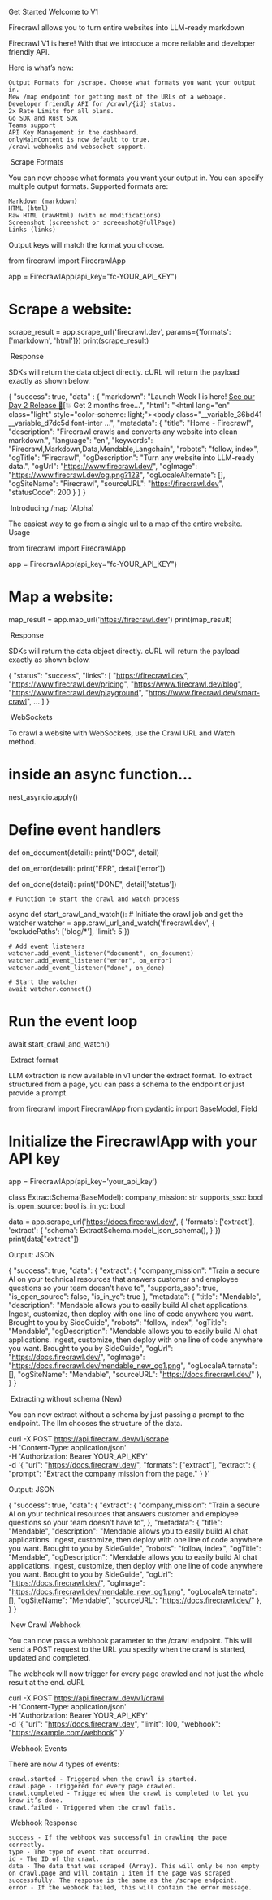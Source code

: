 Get Started
Welcome to V1

Firecrawl allows you to turn entire websites into LLM-ready markdown

Firecrawl V1 is here! With that we introduce a more reliable and developer friendly API.

Here is what’s new:

    Output Formats for /scrape. Choose what formats you want your output in.
    New /map endpoint for getting most of the URLs of a webpage.
    Developer friendly API for /crawl/{id} status.
    2x Rate Limits for all plans.
    Go SDK and Rust SDK
    Teams support
    API Key Management in the dashboard.
    onlyMainContent is now default to true.
    /crawl webhooks and websocket support.

​
Scrape Formats

You can now choose what formats you want your output in. You can specify multiple output formats. Supported formats are:

    Markdown (markdown)
    HTML (html)
    Raw HTML (rawHtml) (with no modifications)
    Screenshot (screenshot or screenshot@fullPage)
    Links (links)

Output keys will match the format you choose.

from firecrawl import FirecrawlApp

app = FirecrawlApp(api_key="fc-YOUR_API_KEY")

# Scrape a website:
scrape_result = app.scrape_url('firecrawl.dev', params={'formats': ['markdown', 'html']})
print(scrape_result)

​
Response

SDKs will return the data object directly. cURL will return the payload exactly as shown below.

{
  "success": true,
  "data" : {
    "markdown": "Launch Week I is here! [See our Day 2 Release 🚀](https://www.firecrawl.dev/blog/launch-week-i-day-2-doubled-rate-limits)[💥 Get 2 months free...",
    "html": "<!DOCTYPE html><html lang=\"en\" class=\"light\" style=\"color-scheme: light;\"><body class=\"__variable_36bd41 __variable_d7dc5d font-inter ...",
    "metadata": {
      "title": "Home - Firecrawl",
      "description": "Firecrawl crawls and converts any website into clean markdown.",
      "language": "en",
      "keywords": "Firecrawl,Markdown,Data,Mendable,Langchain",
      "robots": "follow, index",
      "ogTitle": "Firecrawl",
      "ogDescription": "Turn any website into LLM-ready data.",
      "ogUrl": "https://www.firecrawl.dev/",
      "ogImage": "https://www.firecrawl.dev/og.png?123",
      "ogLocaleAlternate": [],
      "ogSiteName": "Firecrawl",
      "sourceURL": "https://firecrawl.dev",
      "statusCode": 200
    }
  }
}

​
Introducing /map (Alpha)

The easiest way to go from a single url to a map of the entire website.
​
Usage

from firecrawl import FirecrawlApp

app = FirecrawlApp(api_key="fc-YOUR_API_KEY")

# Map a website:
map_result = app.map_url('https://firecrawl.dev')
print(map_result)

​
Response

SDKs will return the data object directly. cURL will return the payload exactly as shown below.

{
  "status": "success",
  "links": [
    "https://firecrawl.dev",
    "https://www.firecrawl.dev/pricing",
    "https://www.firecrawl.dev/blog",
    "https://www.firecrawl.dev/playground",
    "https://www.firecrawl.dev/smart-crawl",
    ...
  ]
}

​
WebSockets

To crawl a website with WebSockets, use the Crawl URL and Watch method.

# inside an async function...
nest_asyncio.apply()

# Define event handlers
def on_document(detail):
    print("DOC", detail)

def on_error(detail):
    print("ERR", detail['error'])

def on_done(detail):
    print("DONE", detail['status'])

    # Function to start the crawl and watch process
async def start_crawl_and_watch():
    # Initiate the crawl job and get the watcher
    watcher = app.crawl_url_and_watch('firecrawl.dev', { 'excludePaths': ['blog/*'], 'limit': 5 })

    # Add event listeners
    watcher.add_event_listener("document", on_document)
    watcher.add_event_listener("error", on_error)
    watcher.add_event_listener("done", on_done)

    # Start the watcher
    await watcher.connect()

# Run the event loop
await start_crawl_and_watch()

​
Extract format

LLM extraction is now available in v1 under the extract format. To extract structured from a page, you can pass a schema to the endpoint or just provide a prompt.

from firecrawl import FirecrawlApp
from pydantic import BaseModel, Field

# Initialize the FirecrawlApp with your API key
app = FirecrawlApp(api_key='your_api_key')

class ExtractSchema(BaseModel):
    company_mission: str
    supports_sso: bool
    is_open_source: bool
    is_in_yc: bool

data = app.scrape_url('https://docs.firecrawl.dev/', {
    'formats': ['extract'],
    'extract': {
        'schema': ExtractSchema.model_json_schema(),
    }
})
print(data["extract"])

Output:
JSON

{
    "success": true,
    "data": {
      "extract": {
        "company_mission": "Train a secure AI on your technical resources that answers customer and employee questions so your team doesn't have to",
        "supports_sso": true,
        "is_open_source": false,
        "is_in_yc": true
      },
      "metadata": {
        "title": "Mendable",
        "description": "Mendable allows you to easily build AI chat applications. Ingest, customize, then deploy with one line of code anywhere you want. Brought to you by SideGuide",
        "robots": "follow, index",
        "ogTitle": "Mendable",
        "ogDescription": "Mendable allows you to easily build AI chat applications. Ingest, customize, then deploy with one line of code anywhere you want. Brought to you by SideGuide",
        "ogUrl": "https://docs.firecrawl.dev/",
        "ogImage": "https://docs.firecrawl.dev/mendable_new_og1.png",
        "ogLocaleAlternate": [],
        "ogSiteName": "Mendable",
        "sourceURL": "https://docs.firecrawl.dev/"
      },
    }
}

​
Extracting without schema (New)

You can now extract without a schema by just passing a prompt to the endpoint. The llm chooses the structure of the data.

curl -X POST https://api.firecrawl.dev/v1/scrape \
    -H 'Content-Type: application/json' \
    -H 'Authorization: Bearer YOUR_API_KEY' \
    -d '{
      "url": "https://docs.firecrawl.dev/",
      "formats": ["extract"],
      "extract": {
        "prompt": "Extract the company mission from the page."
      }
    }'

Output:
JSON

{
    "success": true,
    "data": {
      "extract": {
        "company_mission": "Train a secure AI on your technical resources that answers customer and employee questions so your team doesn't have to",
      },
      "metadata": {
        "title": "Mendable",
        "description": "Mendable allows you to easily build AI chat applications. Ingest, customize, then deploy with one line of code anywhere you want. Brought to you by SideGuide",
        "robots": "follow, index",
        "ogTitle": "Mendable",
        "ogDescription": "Mendable allows you to easily build AI chat applications. Ingest, customize, then deploy with one line of code anywhere you want. Brought to you by SideGuide",
        "ogUrl": "https://docs.firecrawl.dev/",
        "ogImage": "https://docs.firecrawl.dev/mendable_new_og1.png",
        "ogLocaleAlternate": [],
        "ogSiteName": "Mendable",
        "sourceURL": "https://docs.firecrawl.dev/"
      },
    }
}

​
New Crawl Webhook

You can now pass a webhook parameter to the /crawl endpoint. This will send a POST request to the URL you specify when the crawl is started, updated and completed.

The webhook will now trigger for every page crawled and not just the whole result at the end.
cURL

curl -X POST https://api.firecrawl.dev/v1/crawl \
    -H 'Content-Type: application/json' \
    -H 'Authorization: Bearer YOUR_API_KEY' \
    -d '{
      "url": "https://docs.firecrawl.dev",
      "limit": 100,
      "webhook": "https://example.com/webhook"
    }'

​
Webhook Events

There are now 4 types of events:

    crawl.started - Triggered when the crawl is started.
    crawl.page - Triggered for every page crawled.
    crawl.completed - Triggered when the crawl is completed to let you know it’s done.
    crawl.failed - Triggered when the crawl fails.

​
Webhook Response

    success - If the webhook was successful in crawling the page correctly.
    type - The type of event that occurred.
    id - The ID of the crawl.
    data - The data that was scraped (Array). This will only be non empty on crawl.page and will contain 1 item if the page was scraped successfully. The response is the same as the /scrape endpoint.
    error - If the webhook failed, this will contain the error message.
